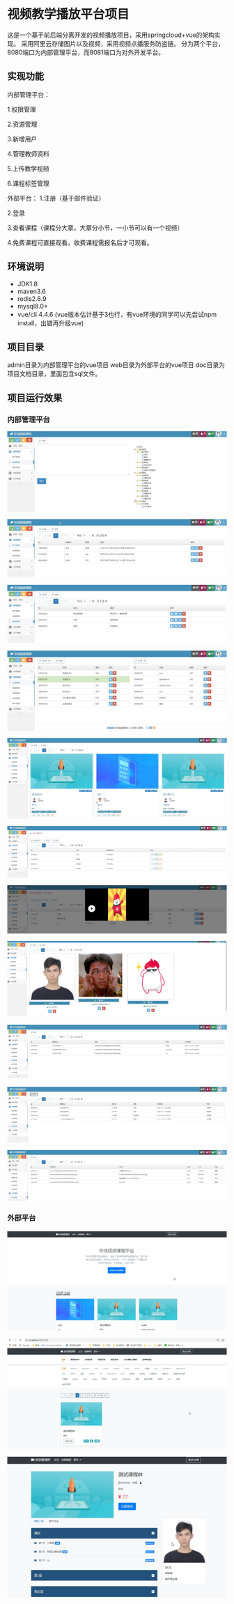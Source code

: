 # 视频教学播放平台项目
这是一个基于前后端分离开发的视频播放项目，采用springcloud+vue的架构实现。
采用阿里云存储图片以及视频，采用视频点播服务防盗链。
分为两个平台，8080端口为内部管理平台，而8081端口为对外开发平台。

## 实现功能
内部管理平台：

1.权限管理

2.资源管理

3.新增用户

4.管理教师资料

5.上传教学视频

6.课程标签管理


外部平台：
1.注册（基于邮件验证）

2.登录

3.查看课程（课程分大章，大章分小节，一小节可以有一个视频）

4.免费课程可直接观看，收费课程需报名后才可观看。


## 环境说明
- JDK1.8
- maven3.6
- redis2.8.9
- mysql8.0+
- vue/cli 4.4.6 (vue版本估计基于3也行，有vue环境的同学可以先尝试npm install，出错再升级vue)

## 项目目录
admin目录为内部管理平台的vue项目
web目录为外部平台的vue项目
doc目录为项目文档目录，里面包含sql文件。

## 项目运行效果
### 内部管理平台
![权限管理](readme-picture/资源管理.jpg)

![用户管理](readme-picture/用户管理.jpg)

![角色管理](readme-picture/角色管理.jpg)

![分类管理](readme-picture/分类管理.jpg)

![课程管理](readme-picture/课程管理.jpg)

![课程大章](readme-picture/课程大章.jpg)

![小节视频](readme-picture/小节视频.jpg)


![讲师管理](readme-picture/讲师管理.jpg)

![会员管理](readme-picture/会员管理.jpg)

![邮件管理](readme-picture/邮件管理.jpg)

![文件管理](readme-picture/文件管理.jpg)

### 外部平台
![主页](readme-picture/主页.jpg)

![全部课程](readme-picture/全部课程.jpg)

![课程详情](readme-picture/课程详情.jpg)

